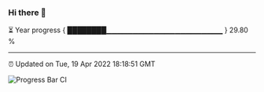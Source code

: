 ### Hi there 👋

⏳ Year progress { ████████▁▁▁▁▁▁▁▁▁▁▁▁▁▁▁▁▁▁▁▁▁▁ } 29.80 %

---

⏰ Updated on Tue, 19 Apr 2022 18:18:51 GMT

![Progress Bar CI](https://github.com/liununu/liununu/workflows/Progress%20Bar%20CI/badge.svg)
